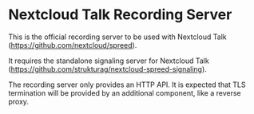 <!--
  - SPDX-FileCopyrightText: 2023 Nextcloud GmbH and Nextcloud contributors
  - SPDX-License-Identifier: AGPL-3.0-or-later
-->
# Nextcloud Talk Recording Server

This is the official recording server to be used with Nextcloud Talk (https://github.com/nextcloud/spreed).

It requires the standalone signaling server for Nextcloud Talk (https://github.com/strukturag/nextcloud-spreed-signaling).

The recording server only provides an HTTP API. It is expected that TLS termination will be provided by an additional component, like a reverse proxy. 
